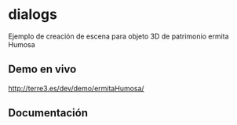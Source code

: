 # dialogs
Ejemplo de creación de escena para objeto 3D de patrimonio ermita Humosa

## Demo en vivo
http://terre3.es/dev/demo/ermitaHumosa/

## Documentación

